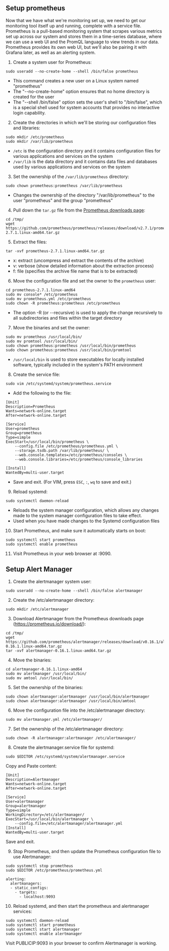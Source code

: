 ## Setup prometheus

Now that we have what we're monitoring set up, we need to get our monitoring tool itself up and running, complete with a service file. 
Prometheus is a pull-based monitoring system that scrapes various metrics set up across our system and stores them in a time-series database, 
where we can use a web UI and the PromQL language to view trends in our data. 
Prometheus provides its own web UI, but we'll also be pairing it with Grafana later, as well as an alerting system.

1. Create a system user for Prometheus:
```console
sudo useradd --no-create-home --shell /bin/false prometheus
```
* This command creates a new user on a Linux system named "prometheus"
* The "--no-create-home" option ensures that no home directory is created for the user
* The "--shell /bin/false" option sets the user's shell to "/bin/false", which is a special shell used for system accounts that provides no interactive login capability.

2. Create the directories in which we'll be storing our configuration files and libraries:
```console
sudo mkdir /etc/prometheus
sudo mkdir /var/lib/prometheus
```
* `/etc` is the configuration directory and it contains configuration files for various applications and services on the system
* `/var/lib` is the data directory and it contains data files and databases used by various applications and services on the system
 
3. Set the ownership of the `/var/lib/prometheus` directory:
```console
sudo chown prometheus:prometheus /var/lib/prometheus
```
* Changes the ownership of the directory "/var/lib/prometheus" to the user "prometheus" and the group "prometheus"

4. Pull down the `tar.gz` file from the [Prometheus downloads page](https://prometheus.io/download/):
```console
cd /tmp/
wget https://github.com/prometheus/prometheus/releases/download/v2.7.1/prometheus-2.7.1.linux-amd64.tar.gz
```
  
5. Extract the files:
```console
tar -xvf prometheus-2.7.1.linux-amd64.tar.gz
```
* x: extract (uncompress and extract the contents of the archive)
* v: verbose (show detailed information about the extraction process)
* f: file (specifies the archive file name that is to be extracted)
                                                                     
6. Move the configuration file and set the owner to the `prometheus` user:
```console
cd prometheus-2.7.1.linux-amd64
sudo mv console* /etc/prometheus
sudo mv prometheus.yml /etc/prometheus
sudo chown -R prometheus:prometheus /etc/prometheus
```
* The option -R (or --recursive) is used to apply the change recursively to all subdirectories and files within the target directory
                                                               
7. Move the binaries and set the owner:
```console
sudo mv prometheus /usr/local/bin/
sudo mv promtool /usr/local/bin/
sudo chown prometheus:prometheus /usr/local/bin/prometheus
sudo chown prometheus:prometheus /usr/local/bin/promtool
```
* `/usr/local/bin` is used to store executables for locally installed software, typically included in the system's PATH environment
                                                                     
8. Create the service file:
```console
sudo vim /etc/systemd/system/prometheus.service
```

* Add the following to the file:

```
[Unit]
Description=Prometheus
Wants=network-online.target
After=network-online.target

[Service]
User=prometheus
Group=prometheus
Type=simple
ExecStart=/usr/local/bin/prometheus \
    --config.file /etc/prometheus/prometheus.yml \
    --storage.tsdb.path /var/lib/prometheus/ \
    --web.console.templates=/etc/prometheus/consoles \
    --web.console.libraries=/etc/prometheus/console_libraries

[Install]
WantedBy=multi-user.target
```
    
* Save and exit. (For VIM, press `ESC`, `:`, `wq` to save and exit.)

 9. Reload systemd:
```console
sudo systemctl daemon-reload
```
* Reloads the system manager configuration, which allows any changes made to the system manager configuration files to take effect.
* Used when you have made changes to the Systemd configuration files

 10. Start Prometheus, and make sure it automatically starts on boot:
```console
sudo systemctl start prometheus
sudo systemctl enable prometheus
```
    
11. Visit Prometheus in your web browser at <PUBLICIP>:9090.
 
## Setup Alert Manager
 
1. Create the alertmanager system user:
```console
sudo useradd --no-create-home --shell /bin/false alertmanager
```
 
2. Create the /etc/alertmanager directory:
```console
sudo mkdir /etc/alertmanager
```
 
3. Download Alertmanager from the Prometheus downloads page (https://prometheus.io/download/):
```console
cd /tmp/
wget https://github.com/prometheus/alertmanager/releases/download/v0.16.1/alertmanager-0.16.1.linux-amd64.tar.gz
tar -xvf alertmanager-0.16.1.linux-amd64.tar.gz
```

4. Move the binaries:
```console
cd alertmanager-0.16.1.linux-amd64
sudo mv alertmanager /usr/local/bin/
sudo mv amtool /usr/local/bin/
``` 
 
5. Set the ownership of the binaries:
```console
sudo chown alertmanager:alertmanager /usr/local/bin/alertmanager
sudo chown alertmanager:alertmanager /usr/local/bin/amtool
```
 
6. Move the configuration file into the /etc/alertmanager directory:
```console
sudo mv alertmanager.yml /etc/alertmanager/
```
 
7. Set the ownership of the /etc/alertmanager directory:
```console
sudo chown -R alertmanager:alertmanager /etc/alertmanager/
```
 
8. Create the alertmanager.service file for systemd:
```console
sudo $EDITOR /etc/systemd/system/alertmanager.service
```
Copy and Paste content:
```
[Unit]
Description=Alertmanager
Wants=network-online.target
After=network-online.target

[Service]
User=alertmanager
Group=alertmanager
Type=simple
WorkingDirectory=/etc/alertmanager/
ExecStart=/usr/local/bin/alertmanager \
    --config.file=/etc/alertmanager/alertmanager.yml
[Install]
WantedBy=multi-user.target
```
Save and exit.

9. Stop Prometheus, and then update the Prometheus configuration file to use Alertmanager:
```console
sudo systemctl stop prometheus
sudo $EDITOR /etc/prometheus/prometheus.yml
```

```
alerting:
  alertmanagers:
  - static_configs:
    - targets:
      - localhost:9093
```
 
10. Reload systemd, and then start the prometheus and alertmanager services:
```console
sudo systemctl daemon-reload
sudo systemctl start prometheus
sudo systemctl start alertmanager
sudo systemctl enable alertmanager
```

Visit PUBLICIP:9093 in your browser to confirm Alertmanager is working.
 
